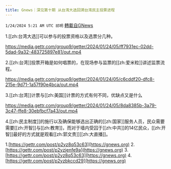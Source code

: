 ```yaml
---
title: Gnews｜深见第十期 从台湾大选回溯台湾民主投票进程
---
```

`1/24/2024 5:21 AM UTC 祁明` [轉載自GNews](https://gnews.org/articles/2247929)

1.[[zh:台湾大选]]可以参与的投票资格以及选票分几种。

https://media.gettr.com/group9/getter/2024/01/24/05/ff7931ec-02dd-5dad-9a32-483725897e81/out.mp4




2.[[zh:台湾]]投票开箱是如何唱票的，在现场参与监票的[[zh:爱米粒]]讲述监票流程。

https://media.gettr.com/group9/getter/2024/01/24/05/c6cddf20-dfc8-215e-9d71-1a57f90e4bca/out.mp4

3.[[zh:台湾]]计票与[[zh:美国]]计票的方式有何不同，优缺点又是什么


https://media.gettr.com/group9/getter/2024/01/24/05/8da8385b-3a79-3c47-ffe8-30ebfbcf7a43/out.mp4


4.[[zh:民主制度]]的施行以及确保能够选出正确的[[zh:国家]]服务人员，民众需要需要[[zh:开智]]与[[zh:教育]]，而对于墙内受囚于[[zh:中共]]的14亿民众，[[zh:开智]]最好的方式就是观看[[zh:郭文贵]][[zh:大直播]]。


1.[https://gettr.com/post/p2yz8q53c63](https://gnews.org)
2.[https://gettr.com/post/p2yzjenfe9a](https://gnews.org)
3.[https://gettr.com/post/p2yz8q53c63](https://gnews.org)
4.[https://gettr.com/post/p2yzbkccd29](https://gnews.org)
